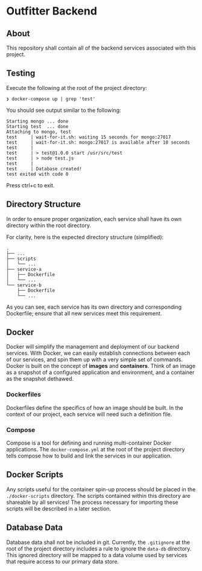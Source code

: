# Outfitter Backend

## About

This repository shall contain all of the backend services associated with this project. 

## Testing

Execute the following at the root of the project directory: 
```
❯ docker-compose up | grep 'test'
```

You should see output similar to the following:
```
Starting mongo ... done
Starting test  ... done
Attaching to mongo, test
test     | wait-for-it.sh: waiting 15 seconds for mongo:27017
test     | wait-for-it.sh: mongo:27017 is available after 10 seconds
test     |
test     | > test@1.0.0 start /usr/src/test
test     | > node test.js
test     |
test     | Database created!
test exited with code 0
```

Press ctrl+c to exit.

## Directory Structure

In order to ensure proper organization, each service shall have its own directory within the root directory.

For clarity, here is the expected directory structure (simplified):
```
.
├── ...
├── scripts
│   └── ...
├── service-a
│   ├── Dockerfile
│   └── ...
└── service-b
    ├── Dockerfile
    └── ...
```

As you can see, each service has its own directory and corresponding Dockerfile; ensure that all new services meet this requirement.

## Docker

Docker will simplify the management and deployment of our backend services. With Docker, we can easily establish connections between each of our services, and spin them up with a very simple set of commands. Docker is built on the concept of **images** and **containers**. Think of an image as a snapshot of a configured application and environment, and a container as the snapshot dethawed.

### Dockerfiles

Dockerfiles define the specifics of how an image should be built. In the context of our project, each service will need such a definition file.

### Compose

Compose is a tool for defining and running multi-container Docker applications. The `docker-compose.yml` at the root of the project directory tells compose how to build and link the services in our application.

## Docker Scripts

Any scripts useful for the container spin-up process should be placed in the `./docker-scripts` directory. The scripts contained within this directory are shareable by all services! The process necessary for importing these scripts will be described in a later section.

## Database Data

Database data shall not be included in git. Currently, the `.gitignore` at the root of the project directory includes a rule to ignore the `data-db` directory. This ignored directory will be mapped to a data volume used by services that require access to our primary data store. 
